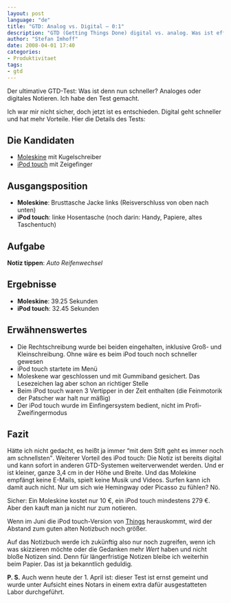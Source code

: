 ```yaml
---
layout: post
language: "de"
title: "GTD: Analog vs. Digital – 0:1"
description: "GTD (Getting Things Done) digital vs. analog. Was ist effizienter und schneller? Der ultimative Wettkampf um Leben und Tod."
author: "Stefan Imhoff"
date: 2008-04-01 17:40
categories:
- Produktivitaet
tags:
- gtd
---
```


Der ultimative GTD-Test: Was ist denn nun schneller? Analoges oder digitales Notieren. Ich habe den Test gemacht.

Ich war mir nicht sicher, doch jetzt ist es entschieden. Digital geht schneller und hat mehr Vorteile. Hier die Details des Tests:

## Die Kandidaten

* [Moleskine](http://www.moleskine.com/de/) mit Kugelschreiber
* [iPod touch](http://www.apple.com/de/ipod-touch/) mit Zeigefinger

## Ausgangsposition

* **Moleskine**: Brusttasche Jacke links (Reisverschluss von oben nach unten)
* **iPod touch**: linke Hosentasche (noch darin: Handy, Papiere, altes Taschentuch)

## Aufgabe

**Notiz tippen**: *Auto Reifenwechsel*

## Ergebnisse

* **Moleskine**: 39.25 Sekunden
* **iPod touch**: 32.45 Sekunden

## Erwähnenswertes

* Die Rechtschreibung wurde bei beiden eingehalten, inklusive Groß- und Kleinschreibung. Ohne wäre es beim iPod touch noch schneller gewesen
* iPod touch startete im Menü
* Moleskene war geschlossen und mit Gummiband gesichert. Das Lesezeichen lag aber schon an richtiger Stelle
* Beim iPod touch waren 3 Vertipper in der Zeit enthalten (die Feinmotorik der Patscher war halt nur mäßig)
* Der iPod touch wurde im Einfingersystem bedient, nicht im Profi-Zweifingermodus

## Fazit

Hätte ich nicht gedacht, es heißt ja immer <q>mit dem Stift geht es immer noch am schnellsten</q>. Weiterer Vorteil des iPod touch: Die Notiz ist bereits digital und kann sofort in anderen GTD-Systemen weiterverwendet werden. Und er ist kleiner, ganze 3,4 cm in der Höhe und Breite. Und das Molekine empfängt keine E-Mails, spielt keine Musik und Videos. Surfen kann ich damit auch nicht. Nur um sich wie Hemingway oder Picasso zu fühlen? Nö.

Sicher: Ein Moleskine kostet nur 10 €, ein iPod touch mindestens 279 €. Aber den kauft man ja nicht nur zum notieren.

Wenn im Juni die iPod touch-Version von [Things](http://culturedcode.com/things/) herauskommt, wird der Abstand zum guten alten Notizbuch noch größer.

Auf das Notizbuch werde ich zukünftig also nur noch zugreifen, wenn ich was skizzieren möchte oder die Gedanken mehr *Wert* haben und nicht bloße Notizen sind. Denn für längerfristige Notizen bleibe ich weiterhin beim Papier. Das ist ja bekanntlich geduldig.

**P. S.** Auch wenn heute der 1. April ist: dieser Test ist ernst gemeint und wurde unter Aufsicht eines Notars in einem extra dafür ausgestatteten Labor durchgeführt.
